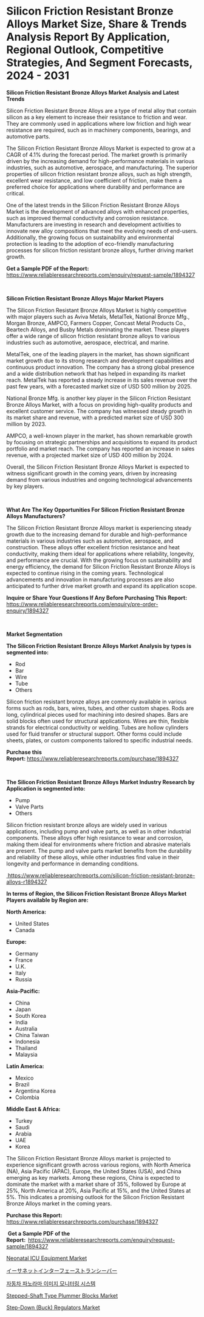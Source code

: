 <p><h1>Silicon Friction Resistant Bronze Alloys Market Size, Share & Trends Analysis Report By Application, Regional Outlook, Competitive Strategies, And Segment Forecasts, 2024 - 2031</h1></p><p><strong>Silicon Friction Resistant Bronze Alloys Market Analysis and Latest Trends</strong></p>
<p><p>Silicon Friction Resistant Bronze Alloys are a type of metal alloy that contain silicon as a key element to increase their resistance to friction and wear. They are commonly used in applications where low friction and high wear resistance are required, such as in machinery components, bearings, and automotive parts.</p><p>The Silicon Friction Resistant Bronze Alloys Market is expected to grow at a CAGR of 4.1% during the forecast period. The market growth is primarily driven by the increasing demand for high-performance materials in various industries, such as automotive, aerospace, and manufacturing. The superior properties of silicon friction resistant bronze alloys, such as high strength, excellent wear resistance, and low coefficient of friction, make them a preferred choice for applications where durability and performance are critical.</p><p>One of the latest trends in the Silicon Friction Resistant Bronze Alloys Market is the development of advanced alloys with enhanced properties, such as improved thermal conductivity and corrosion resistance. Manufacturers are investing in research and development activities to innovate new alloy compositions that meet the evolving needs of end-users. Additionally, the growing focus on sustainability and environmental protection is leading to the adoption of eco-friendly manufacturing processes for silicon friction resistant bronze alloys, further driving market growth.</p></p>
<p><strong>Get a Sample PDF of the Report:&nbsp;</strong> <a href="https://www.reliableresearchreports.com/enquiry/request-sample/1894327">https://www.reliableresearchreports.com/enquiry/request-sample/1894327</a></p>
<p>&nbsp;</p>
<p><strong>Silicon Friction Resistant Bronze Alloys Major Market Players</strong></p>
<p><p>The Silicon Friction Resistant Bronze Alloys Market is highly competitive with major players such as Aviva Metals, MetalTek, National Bronze Mfg., Morgan Bronze, AMPCO, Farmers Copper, Concast Metal Products Co., Beartech Alloys, and Busby Metals dominating the market. These players offer a wide range of silicon friction resistant bronze alloys to various industries such as automotive, aerospace, electrical, and marine.</p><p>MetalTek, one of the leading players in the market, has shown significant market growth due to its strong research and development capabilities and continuous product innovation. The company has a strong global presence and a wide distribution network that has helped in expanding its market reach. MetalTek has reported a steady increase in its sales revenue over the past few years, with a forecasted market size of USD 500 million by 2025.</p><p>National Bronze Mfg. is another key player in the Silicon Friction Resistant Bronze Alloys Market, with a focus on providing high-quality products and excellent customer service. The company has witnessed steady growth in its market share and revenue, with a predicted market size of USD 300 million by 2023.</p><p>AMPCO, a well-known player in the market, has shown remarkable growth by focusing on strategic partnerships and acquisitions to expand its product portfolio and market reach. The company has reported an increase in sales revenue, with a projected market size of USD 400 million by 2024.</p><p>Overall, the Silicon Friction Resistant Bronze Alloys Market is expected to witness significant growth in the coming years, driven by increasing demand from various industries and ongoing technological advancements by key players.</p></p>
<p>&nbsp;</p>
<p><strong>What Are The Key Opportunities For Silicon Friction Resistant Bronze Alloys Manufacturers?</strong></p>
<p><p>The Silicon Friction Resistant Bronze Alloys market is experiencing steady growth due to the increasing demand for durable and high-performance materials in various industries such as automotive, aerospace, and construction. These alloys offer excellent friction resistance and heat conductivity, making them ideal for applications where reliability, longevity, and performance are crucial. With the growing focus on sustainability and energy efficiency, the demand for Silicon Friction Resistant Bronze Alloys is expected to continue rising in the coming years. Technological advancements and innovation in manufacturing processes are also anticipated to further drive market growth and expand its application scope.</p></p>
<p><strong>Inquire or Share Your Questions If Any Before Purchasing This Report:</strong> <a href="https://www.reliableresearchreports.com/enquiry/pre-order-enquiry/1894327">https://www.reliableresearchreports.com/enquiry/pre-order-enquiry/1894327</a></p>
<p>&nbsp;</p>
<p><strong>Market Segmentation</strong></p>
<p><strong>The Silicon Friction Resistant Bronze Alloys Market Analysis by types is segmented into:</strong></p>
<p><ul><li>Rod</li><li>Bar</li><li>Wire</li><li>Tube</li><li>Others</li></ul></p>
<p><p>Silicon friction resistant bronze alloys are commonly available in various forms such as rods, bars, wires, tubes, and other custom shapes. Rods are long, cylindrical pieces used for machining into desired shapes. Bars are solid blocks often used for structural applications. Wires are thin, flexible strands for electrical conductivity or welding. Tubes are hollow cylinders used for fluid transfer or structural support. Other forms could include sheets, plates, or custom components tailored to specific industrial needs.</p></p>
<p><strong>Purchase this Report:&nbsp;</strong><a href="https://www.reliableresearchreports.com/purchase/1894327">https://www.reliableresearchreports.com/purchase/1894327</a></p>
<p>&nbsp;</p>
<p><strong>The Silicon Friction Resistant Bronze Alloys Market Industry Research by Application is segmented into:</strong></p>
<p><ul><li>Pump</li><li>Valve Parts</li><li>Others</li></ul></p>
<p><p>Silicon friction resistant bronze alloys are widely used in various applications, including pump and valve parts, as well as in other industrial components. These alloys offer high resistance to wear and corrosion, making them ideal for environments where friction and abrasive materials are present. The pump and valve parts market benefits from the durability and reliability of these alloys, while other industries find value in their longevity and performance in demanding conditions.</p></p>
<p><a href="https://www.reliableresearchreports.com/silicon-friction-resistant-bronze-alloys-r1894327">&nbsp;https://www.reliableresearchreports.com/silicon-friction-resistant-bronze-alloys-r1894327</a></p>
<p><strong>In terms of Region, the Silicon Friction Resistant Bronze Alloys Market Players available by Region are:</strong></p>
<p>
    <p> <strong> North America: </strong>
        <ul>
            <li>United States</li>
            <li>Canada</li>
        </ul>
        </p> 
    <p> <strong> Europe: </strong>
        <ul>
            <li>Germany</li>
            <li>France</li>
            <li>U.K.</li>
            <li>Italy</li>
            <li>Russia</li>
        </ul>
        </p> 
    <p> <strong> Asia-Pacific: </strong>
        <ul>
            <li>China</li>
            <li>Japan</li>
            <li>South Korea</li>
            <li>India</li>
            <li>Australia</li>
            <li>China Taiwan</li>
            <li>Indonesia</li>
            <li>Thailand</li>
            <li>Malaysia</li>
        </ul>
        </p> 
    <p> <strong> Latin America: </strong>
        <ul>
            <li>Mexico</li>
            <li>Brazil</li>
            <li>Argentina Korea</li>
            <li>Colombia</li>
        </ul>
        </p> 
    <p> <strong> Middle East & Africa: </strong>
        <ul>
            <li>Turkey</li>
            <li>Saudi</li>
            <li>Arabia</li>
            <li>UAE</li>
            <li>Korea</li>
        </ul>
    </p>
    </p>
<p><p>The Silicon Friction Resistant Bronze Alloys market is projected to experience significant growth across various regions, with North America (NA), Asia Pacific (APAC), Europe, the United States (USA), and China emerging as key markets. Among these regions, China is expected to dominate the market with a market share of 35%, followed by Europe at 25%, North America at 20%, Asia Pacific at 15%, and the United States at 5%. This indicates a promising outlook for the Silicon Friction Resistant Bronze Alloys market in the coming years.</p></p>
<p><strong>Purchase this Report: </strong><a href="https://www.reliableresearchreports.com/purchase/1894327">https://www.reliableresearchreports.com/purchase/1894327</a></p>
<p>&nbsp;<strong>Get a Sample PDF of the Report:&nbsp;&nbsp;</strong><a href="https://www.reliableresearchreports.com/enquiry/request-sample/1894327">https://www.reliableresearchreports.com/enquiry/request-sample/1894327</a></p>
<p><strong></strong></p>
<p><p><a href="https://www.linkedin.com/pulse/neonatal-icu-equipment-market-size-reveals-best-marketing-channels-gpbbe?trackingId=3HlghjPIkNXlVfX5DeyYUA%3D%3D">Neonatal ICU Equipment Market</a></p><p><a href="https://github.com/LuzHills1972/Market-Research-Report-List-1/blob/main/5518653115115.md">イーサネットインターフェーストランシーバー</a></p><p><a href="https://github.com/TimmyMann6767/Market-Research-Report-List-2/blob/main/8052371108146.md">자동차 파노라마 이미지 모니터링 시스템</a></p><p><a href="https://github.com/madrenesphilippe/Market-Research-Report-List-1/blob/main/stepped-shaft-type-plummer-blocks-market.md">Stepped-Shaft Type Plummer Blocks Market</a></p><p><a href="https://github.com/rakibtthstu9900/Market-Research-Report-List-1/blob/main/step-down-buck-regulators-market.md">Step-Down (Buck) Regulators Market</a></p></p>